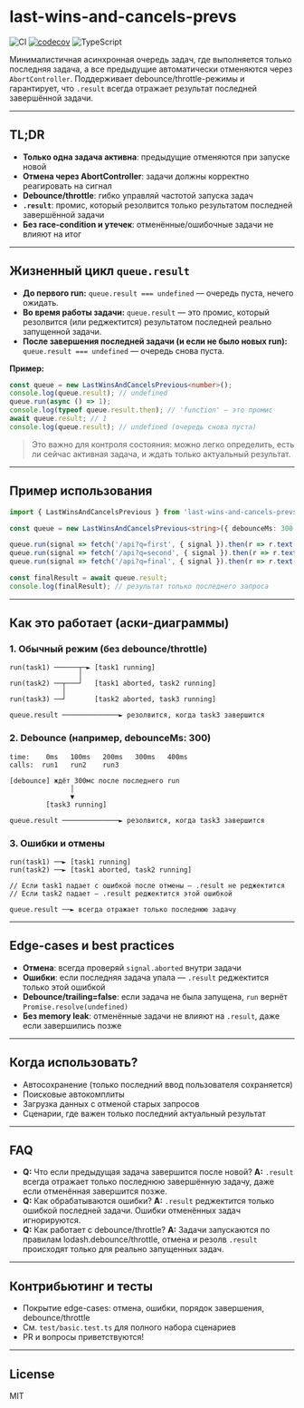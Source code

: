 # last-wins-and-cancels-prevs

![CI](https://github.com/avfirsov/last-wins-and-cancels-prevs/actions/workflows/ci.yml/badge.svg)
[![codecov](https://codecov.io/gh/avfirsov/last-wins-and-cancels-prevs/branch/main/graph/badge.svg)](https://codecov.io/gh/avfirsov/last-wins-and-cancels-prevs)
![TypeScript](https://img.shields.io/badge/types-100%25%20strict-blue?style=flat-square&logo=typescript)

Минималистичная асинхронная очередь задач, где выполняется только последняя задача, а все предыдущие автоматически отменяются через `AbortController`. Поддерживает debounce/throttle-режимы и гарантирует, что `.result` всегда отражает результат последней завершённой задачи.

---

## TL;DR
- **Только одна задача активна**: предыдущие отменяются при запуске новой
- **Отмена через AbortController**: задачи должны корректно реагировать на сигнал
- **Debounce/throttle**: гибко управляй частотой запуска задач
- **`.result`**: промис, который резолвится только результатом последней завершённой задачи
- **Без race-condition и утечек**: отменённые/ошибочные задачи не влияют на итог

---

## Жизненный цикл `queue.result`

- **До первого run:** `queue.result === undefined` — очередь пуста, нечего ожидать.
- **Во время работы задачи:** `queue.result` — это промис, который резолвится (или реджектится) результатом последней реально запущенной задачи.
- **После завершения последней задачи (и если не было новых run):** `queue.result === undefined` — очередь снова пуста.

**Пример:**
```ts
const queue = new LastWinsAndCancelsPrevious<number>();
console.log(queue.result); // undefined
queue.run(async () => 1);
console.log(typeof queue.result.then); // 'function' — это промис
await queue.result; // 1
console.log(queue.result); // undefined (очередь снова пуста)
```

> Это важно для контроля состояния: можно легко определить, есть ли сейчас активная задача, и ждать только актуальный результат.

---

## Пример использования

```ts
import { LastWinsAndCancelsPrevious } from 'last-wins-and-cancels-prevs';

const queue = new LastWinsAndCancelsPrevious<string>({ debounceMs: 300 });

queue.run(signal => fetch('/api?q=first', { signal }).then(r => r.text()));
queue.run(signal => fetch('/api?q=second', { signal }).then(r => r.text()));
queue.run(signal => fetch('/api?q=final', { signal }).then(r => r.text()));

const finalResult = await queue.result;
console.log(finalResult); // результат только последнего запроса
```

---

## Как это работает (аски-диаграммы)

### 1. Обычный режим (без debounce/throttle)

```
run(task1) ──────┬─► [task1 running]
                 │
run(task2) ──┬───┘   [task1 aborted, task2 running]
             │
run(task3) ──┘       [task2 aborted, task3 running]

queue.result ──────────────► резолвится, когда task3 завершится
```

### 2. Debounce (например, debounceMs: 300)

```
time:    0ms   100ms   200ms   300ms   400ms
calls:  run1   run2    run3

[debounce] ждёт 300мс после последнего run
               │
               ▼
         [task3 running]

queue.result ──────────────► резолвится, когда task3 завершится
```

### 3. Ошибки и отмены

```
run(task1) ──► [task1 running]
run(task2) ──► [task1 aborted, task2 running]

// Если task1 падает с ошибкой после отмены — .result не реджектится
// Если task2 падает — .result реджектится этой ошибкой

queue.result ──► всегда отражает только последнюю задачу
```

---


## Edge-cases и best practices

- **Отмена**: всегда проверяй `signal.aborted` внутри задачи
- **Ошибки**: если последняя задача упала — `.result` реджектится только этой ошибкой
- **Debounce/trailing=false**: если задача не была запущена, `run` вернёт `Promise.resolve(undefined)`
- **Без memory leak**: отменённые задачи не влияют на `.result`, даже если завершились позже


---

## Когда использовать?
- Автосохранение (только последний ввод пользователя сохраняется)
- Поисковые автокомплиты
- Загрузка данных с отменой старых запросов
- Сценарии, где важен только последний актуальный результат

---

## FAQ
- **Q:** Что если предыдущая задача завершится после новой?
  **A:** `.result` всегда отражает только последнюю завершённую задачу, даже если отменённая завершится позже.
- **Q:** Как обрабатываются ошибки?
  **A:** `.result` реджектится только ошибкой последней задачи. Ошибки отменённых задач игнорируются.
- **Q:** Как работает с debounce/throttle?
  **A:** Задачи запускаются по правилам lodash.debounce/throttle, отмена и резолв `.result` происходят только для реально запущенных задач.

---

## Контрибьютинг и тесты

- Покрытие edge-cases: отмена, ошибки, порядок завершения, debounce/throttle
- См. `test/basic.test.ts` для полного набора сценариев
- PR и вопросы приветствуются!

---

## License
MIT

